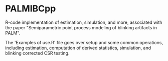 # PALMIBCpp
R-code implementation of estimation, simulation, and more, associated with the paper "Semiparametric point process modeling of blinking artifacts in PALM".

The 'Examples of use.R' file goes over setup and some common operations, including estimation, computation of derived statistics, simulation, and blinking corrected CSR testing.
